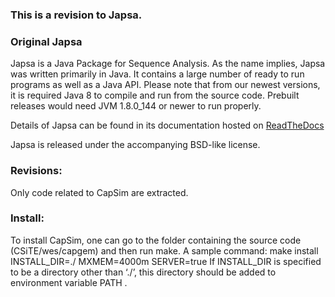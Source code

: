 ### This is a revision to Japsa.

### Original Japsa
Japsa is a Java Package for Sequence Analysis. As the name implies, Japsa was
written primarily in Java. It contains a large number of ready to run programs
as well as a Java API. Please note that from our newest versions, it is required
Java 8 to compile and run from the source code. Prebuilt releases would need
JVM 1.8.0_144 or newer to run properly.

Details of Japsa can be found
in its documentation hosted on [ReadTheDocs](http://japsa.readthedocs.org/en/latest/index.html)

Japsa is released under the accompanying BSD-like license.


### Revisions:
Only code related to CapSim are extracted.


### Install:
To install CapSim, one can go to the folder containing the source code (CSiTE/wes/capgem) and then run make.
A sample command:
make install INSTALL_DIR=./ MXMEM=4000m SERVER=true
If INSTALL_DIR is specified to be a directory other than ‘./’, this directory should be added to environment variable PATH .
